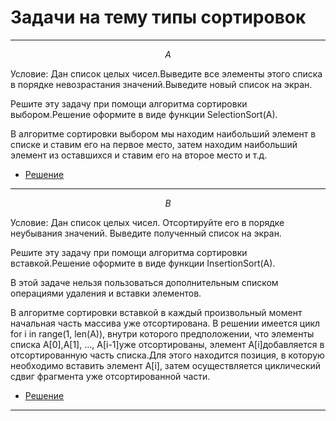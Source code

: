 #  Задачи на тему типы сортировок

---
$$
A
$$

Условие:
Дан список целых чисел.Выведите все элементы этого списка в порядке невозрастания значений.Выведите новый список на экран.

Решите эту задачу при помощи алгоритма сортировки выбором.Решение оформите в виде функции SelectionSort(A).

В алгоритме сортировки выбором мы находим наибольший элемент в списке и ставим его на первое место, затем находим наибольший элемент из оставшихся и ставим его на второе место и т.д.

* [Решение](https://github.com/Saw1y/Algoritm-Py-Cpp-/blob/main/Types%20of%20sorting/A.%20SelectionSort.cpp)
 ---
 
$$
B
$$

Условие:
Дан список целых чисел. Отсортируйте его в порядке неубывания значений. Выведите полученный список на экран.

Решите эту задачу при помощи алгоритма сортировки вставкой.Решение оформите в виде функции InsertionSort(A).

В этой задаче нельзя пользоваться дополнительным списком операциями удаления и вставки элементов.

В алгоритме сортировки вставкой в каждый произвольный момент начальная часть массива уже отсортирована. В решении имеется цикл for i in range(1, len(A)), внутри которого предположении,
что элементы списка A[0],A[1], ..., A[i-1]уже отсортированы, элемент A[i]добавляется в отсортированную часть списка.Для этого находится позиция, в которую необходимо вставить элемент A[i], затем осуществляется циклический сдвиг фрагмента уже отсортированной части.

* [Решение](https://github.com/Saw1y/Algoritm-Py-Cpp-/blob/main/Types%20of%20sorting/B.%20InsertionSort.cpp)
 ---

